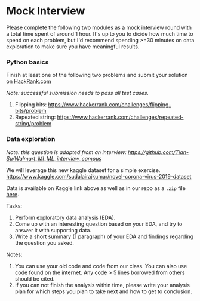# Mock Interview

Please complete the following two modules as a mock interview round with a total time spent of around 1 hour. It's up to you to dicide how much time to spend on each problem, but I'd recommend spending >=30 minutes on data exploration to make sure you have meaningful results.

### Python basics
Finish at least one of the following two problems and submit your solution on [HackRank.com](https://www.hackerrank.com)

*Note: successful submission needs to pass all test cases.*

1. Flipping bits: https://www.hackerrank.com/challenges/flipping-bits/problem
2. Repeated string: https://www.hackerrank.com/challenges/repeated-string/problem

### Data exploration
*Note: this question is adapted from an interview: https://github.com/Tian-Su/Walmart_MI_ML_interview_campus*

We will leverage this new kaggle dataset for a simple exercise.
https://www.kaggle.com/sudalairajkumar/novel-corona-virus-2019-dataset 

Data is available on Kaggle link above as well as in our repo as a `.zip` file [here](https://github.com/DS-XL/ds-intro-class-2022/blob/master/final_class/novel-corona-virus-2019-dataset.zip).

Tasks:

1. Perform exploratory data analysis (EDA).
2. Come up with an interesting question based on your EDA, and try to answer it with supporting data.
3. Write a short summary (1 paragraph) of your EDA and findings regarding the question you asked.

Notes:

1. You can use your old code and code from our class. You can also use code found on the internet. Any code > 5 lines borrowed from others should be cited. 
2. If you can not finish the analysis within time, please write your analysis plan for which steps you plan to take next and how to get to conclusion.
